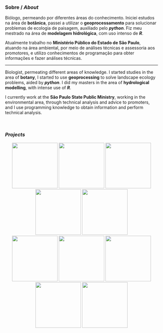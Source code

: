 ### Sobre / *About*

Biólogo, permeando por diferentes áreas do conhecimento. Iniciei estudos na área de **botânica**, passei a utilizar o **geoprocessamento** para solucionar problemas de ecologia de paisagem, auxiliado pelo ***python***. Fiz meu mestrado na área de **modelagem hidrológica**, com uso intenso de ***R***.

Atualmente trabalho no **Ministério Público do Estado de São Paulo**, atuando na área ambiental, por meio de análises técnicas e assessoria aos promotores, e utilizo conhecimentos de programação para obter informações e fazer análises técnicas.

-----

Biologist, permeating different areas of knowledge. I started studies in the area of **botany**, I started to use **geoprocessing** to solve landscape ecology problems, aided by ***python***. I did my masters in the area of **hydrological modelling**, with intense use of ***R***.

I currently work at the **São Paulo State Public Ministry**, working in the environmental area, through technical analysis and advice to promoters, and I use programming knowledge to obtain information and perform technical analysis.

<br>

### *Projects*

<div align="center"> 
<a href="https://divisoes.michelmetran.com.br/" target="_blank"><img src="https://avatars.githubusercontent.com/u/87649197" width="150" height="150"/></a> 
<a href="https://opencantareira.michelmetran.com.br/" target="_blank"><img src="https://avatars.githubusercontent.com/u/87655373" width="150" height="150"/></a> 
<a href="https://openfocos.michelmetran.com.br/" target="_blank"><img src="https://avatars.githubusercontent.com/u/87656898" width="150" height="150"/></a> 
<a href="https://gaemapiracicaba.github.io/" target="_blank"><img src="https://avatars.githubusercontent.com/u/87546024" width="150" height="150"/></a> 
<a href="https://open-geodata.github.io/" target="_blank"><img src="https://avatars.githubusercontent.com/u/87656185" width="150" height="150"/></a>
 </div>

<div align="center">
<a href="https://open-dsa.github.io/" target="_blank"><img src="https://avatars.githubusercontent.com/u/88065401" width="150" height="150"/></a> 
<a href="https://traquitanas.github.io/" target="_blank"><img src="https://avatars.githubusercontent.com/u/91645398" width="150" height="150"/></a> 
<a href="https://michelmetran.github.io/" target="_blank"><img src="https://avatars.githubusercontent.com/u/10374538" width="150" height="150"/></a> 
<a href="https://openescola.herokuapp.com/" target="_blank"><img src="https://avatars.githubusercontent.com/u/89882640" width="150" height="150"/></a> 
<a href="https://open-consensus.github.io/" target="_blank"><img src="https://avatars.githubusercontent.com/u/87530621" width="150" height="150"/></a>
</div>



<!--
**michelmetran/michelmetran** is a ✨ _special_ ✨ repository because its `README.md` (this file) appears on your GitHub profile.

https://towardsdatascience.com/build-a-stunning-readme-for-your-github-profile-9b80434fe5d7

Here are some ideas to get you started:

- 🔭 I’m currently working on ...
- 🌱 I’m currently learning ...
- 👯 I’m looking to collaborate on ...
- 🤔 I’m looking for help with ...
- 💬 Ask me about ...
- 📫 How to reach me: ...
- 😄 Pronouns: ...
- ⚡ Fun fact: ...
👋
-->

<!--
<script type="text/javascript" src="https://platform.linkedin.com/badges/js/profile.js" async defer></script>

<div class="LI-profile-badge"  data-version="v1" data-size="medium" data-locale="pt_BR" data-type="horizontal" data-theme="dark" data-vanity="michelmetran"><a class="LI-simple-link" href='https://br.linkedin.com/in/michelmetran?trk=profile-badge'>Michel Metran</a></div>
-->
